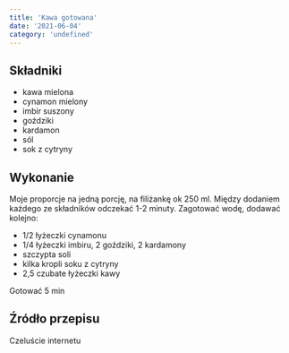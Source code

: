```yaml
---
title: 'Kawa gotowana'
date: '2021-06-04'
category: 'undefined'
---
```


## Składniki

- kawa mielona
- cynamon mielony
- imbir suszony
- goździki
- kardamon
- sól
- sok z cytryny

## Wykonanie

Moje proporcje na jedną porcję, na filiżankę ok 250 ml. Między dodaniem każdego ze składników odczekać 1-2 minuty. Zagotować wodę, dodawać kolejno:

- 1/2 łyżeczki cynamonu
- 1/4 łyżeczki imbiru, 2 goździki, 2 kardamony
- szczypta soli
- kilka kropli soku z cytryny
- 2,5 czubate łyżeczki kawy

Gotować 5 min

## Źródło przepisu

Czeluście internetu
